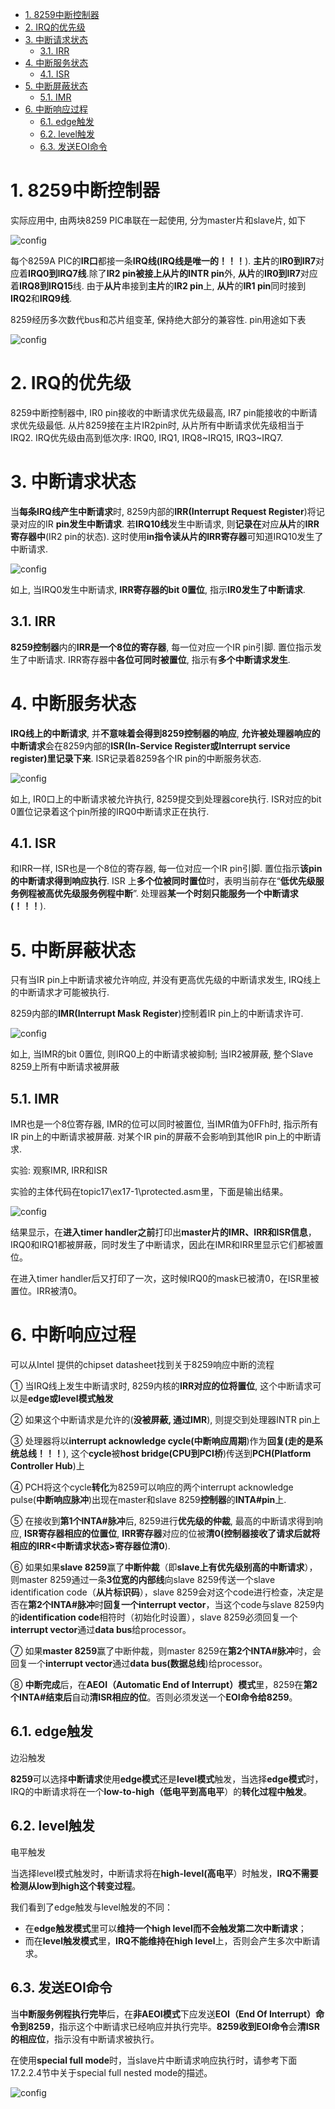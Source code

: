 
<!-- @import "[TOC]" {cmd="toc" depthFrom=1 depthTo=6 orderedList=false} -->

<!-- code_chunk_output -->

- [1. 8259中断控制器](#1-8259中断控制器)
- [2. IRQ的优先级](#2-irq的优先级)
- [3. 中断请求状态](#3-中断请求状态)
  - [3.1. IRR](#31-irr)
- [4. 中断服务状态](#4-中断服务状态)
  - [4.1. ISR](#41-isr)
- [5. 中断屏蔽状态](#5-中断屏蔽状态)
  - [5.1. IMR](#51-imr)
- [6. 中断响应过程](#6-中断响应过程)
  - [6.1. edge触发](#61-edge触发)
  - [6.2. level触发](#62-level触发)
  - [6.3. 发送EOI命令](#63-发送eoi命令)

<!-- /code_chunk_output -->

# 1. 8259中断控制器


实际应用中, 由两块8259 PIC串联在一起使用, 分为master片和slave片, 如下

![config](./images/1.png)

每个8259A PIC的**IR口**都接一条**IRQ线(IRQ线是唯一的！！！**). **主片**的**IR0到IR7**对应着**IRQ0到IRQ7线**.除了**IR2 pin被接上从片的INTR pin**外, **从片**的**IR0到IR7**对应着**IRQ8到IRQ15**线. 由于**从片**串接到**主片**的**IR2 pin**上, **从片**的**IR1 pin**同时接到**IRQ2**和**IRQ9线**.

8259经历多次数代bus和芯片组变革, 保持绝大部分的兼容性. pin用途如下表

![config](./images/2.png)

# 2. IRQ的优先级

8259中断控制器中, IR0 pin接收的中断请求优先级最高, IR7 pin能接收的中断请求优先级最低. 从片8259接在主片IR2pin时, 从片所有中断请求优先级相当于IRQ2. IRQ优先级由高到低次序: IRQ0, IRQ1, IRQ8\~IRQ15, IRQ3\~IRQ7.

# 3. 中断请求状态

当**每条IRQ线产生中断请求**时, 8259内部的**IRR(Interrupt Request Register**)将记录对应的IR **pin发生中断请求**. 若**IRQ10线**发生中断请求, 则**记录在**对应**从片**的**IRR寄存器中**(IR2 pin的状态). 这时使用**in指令读从片的IRR寄存器**可知道IRQ10发生了中断请求.

![config](./images/3.png)

如上, 当IRQ0发生中断请求, **IRR寄存器的bit 0置位**, 指示**IR0发生了中断请求**.

## 3.1. IRR

**8259控制器**内的**IRR是一个8位的寄存器**, 每一位对应一个IR pin引脚. 置位指示发生了中断请求. IRR寄存器中**各位可同时被置位**, 指示有**多个中断请求发生**.

# 4. 中断服务状态

**IRQ线上的中断请求**, 并**不意味着会得到8259控制器的响应**, **允许被处理器响应的中断请求**会在8259内部的**ISR(In\-Service Register或Interrupt service register)里记录下来**. ISR记录着8259各个IR pin的中断服务状态.

![config](./images/4.png)

如上, IR0口上的中断请求被允许执行, 8259提交到处理器core执行. ISR对应的bit 0置位记录着这个pin所接的IRQ0中断请求正在执行.

## 4.1. ISR

和IRR一样, ISR也是一个8位的寄存器, 每一位对应一个IR pin引脚. 置位指示**该pin的中断请求得到响应执行**. ISR 上**多个位被同时置位**时，表明当前存在“**低优先级服务例程被高优先级服务例程中断**”. 处理器**某一个时刻只能服务一个中断请求(！！！**).

# 5. 中断屏蔽状态

只有当IR pin上中断请求被允许响应, 并没有更高优先级的中断请求发生, IRQ线上的中断请求才可能被执行.

8259内部的**IMR(Interrupt Mask Register**)控制着IR pin上的中断请求许可.

![config](./images/5.png)

如上, 当IMR的bit 0置位, 则IRQ0上的中断请求被抑制; 当IR2被屏蔽, 整个Slave 8259上所有中断请求被屏蔽

## 5.1. IMR

IMR也是一个8位寄存器, IMR的位可以同时被置位, 当IMR值为0FFh时, 指示所有IR pin上的中断请求被屏蔽. 对某个IR pin的屏蔽不会影响到其他IR pin上的中断请求.

实验: 观察IMR, IRR和ISR 

实验的主体代码在topic17\ex17-1\protected.asm里，下面是输出结果。

![config](./images/6.png)

结果显示，在**进入timer handler之前**打印出**master片的IMR、IRR和ISR信息**，IRQ0和IRQ1都被屏蔽，同时发生了中断请求，因此在IMR和IRR里显示它们都被置位。

在进入timer handler后又打印了一次，这时候IRQ0的mask已被清0，在ISR里被置位。IRR被清0。

# 6. 中断响应过程

可以从Intel 提供的chipset datasheet找到关于8259响应中断的流程

① 当IRQ线上发生中断请求时, 8259内核的**IRR对应的位将置位**, 这个中断请求可以是**edge或level模式触发**

② 如果这个中断请求是允许的(**没被屏蔽, 通过IMR**), 则提交到处理器INTR pin上

③ 处理器将以**interrupt acknowledge cycle(中断响应周期**)作为**回复(走的是系统总线！！！**), 这个**cycle**被**host bridge(CPU到PCI桥**)传送到**PCH(Platform Controller Hub**)上

④ PCH将这个cycle**转化**为8259可以响应的两个interrupt acknowledge pulse(**中断响应脉冲**)出现在master和slave 8259**控制器**的**INTA\#pin**上.

⑤ 在接收到**第1个INTA\#脉冲**后, 8259进行**优先级的仲裁**, 最高的中断请求得到响应, **ISR寄存器相应的位置位**, **IRR寄存器**对应的位被**清0(控制器接收了请求后就将相应的IRR\<中断请求状态>寄存器位清0**).

⑥ 如果如果**slave 8259**赢了**中断仲裁**（即**slave上有优先级别高的中断请求**），则master 8259通过一条**3位宽的内部线**向slave 8259传送一个slave identification code（**从片标识码**），slave 8259会对这个code进行检查，决定是否在**第2个INTA#脉冲**时**回复一个interrupt vector**，当这个code与slave 8259内的**identification code**相符时（初始化时设置），slave 8259必须回复一个**interrupt vector**通过**data bus**给processor。

⑦ 如果**master 8259**赢了中断仲裁，则master 8259在**第2个INTA\#脉冲**时，会回复一个**interrupt vector**通过**data bus(数据总线**)给processor。

⑧ **中断完成**后，在**AEOI（Automatic End of Interrupt）模式**里，8259在**第2个INTA\#结束后**自动**清ISR相应的位**。否则必须发送一个**EOI命令给8259**。

## 6.1. edge触发

边沿触发

**8259**可以选择**中断请求**使用**edge模式**还是**level模式**触发，当选择**edge模式**时，IRQ的中断请求将在一个**low\-to\-high（低电平到高电平**）的**转化过程中触发**。

## 6.2. level触发

电平触发

当选择level模式触发时，中断请求将在**high\-level(高电平**）时触发，**IRQ不需要检测从low到high这个转变过程**。

我们看到了edge触发与level触发的不同：

- 在**edge触发模式**里可以**维持一个high level而不会触发第二次中断请求**；
- 而在**level触发模式**里，**IRQ不能维持在high level**上，否则会产生多次中断请求。

## 6.3. 发送EOI命令

当**中断服务例程执行完毕**后，在**非AEOI模式**下应发送**EOI（End Of Interrupt）命令到8259**，指示这个中断请求已经响应并执行完毕。**8259收到EOI命令**会**清ISR的相应位**，指示没有中断请求被执行。

在使用**special full mode**时，当slave片中断请求响应执行时，请参考下面17.2.2.4节中关于special full nested mode的描述。

![config](./images/7.png)